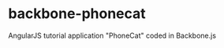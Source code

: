 backbone-phonecat
=================

AngularJS tutorial application "PhoneCat" coded in Backbone.js
